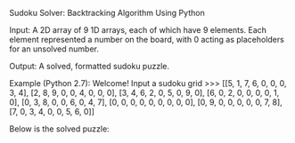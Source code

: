 Sudoku Solver: Backtracking Algorithm Using Python

Input: A 2D array of 9 1D arrays, each of which have 9 elements. Each element represented a number on the board, with 0 acting as placeholders for an unsolved number.

Output: A solved, formatted sudoku puzzle.

Example (Python 2.7):
  Welcome! Input a sudoku grid >>> [[5, 1, 7, 6, 0, 0, 0, 3, 4], [2, 8, 9, 0, 0, 4, 0, 0, 0], [3, 4, 6, 2, 0, 5, 0, 9, 0], [6, 0, 2, 0, 0, 0, 0, 1, 0], [0, 3, 8, 0, 0, 6, 0, 4, 7], [0, 0, 0, 0, 0, 0, 0, 0, 0], [0, 9, 0, 0, 0, 0, 0, 7, 8], [7, 0, 3, 4, 0, 0, 5, 6, 0]]
  
  Below is the solved puzzle:
      
